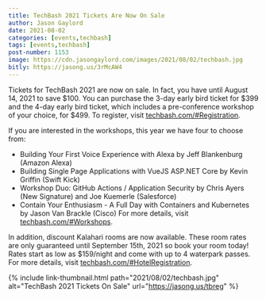 ```yaml
---
title: TechBash 2021 Tickets Are Now On Sale
author: Jason Gaylord
date: 2021-08-02
categories: [events,techbash]
tags: [events,techbash]
post-number: 1153
image: https://cdn.jasongaylord.com/images/2021/08/02/techbash.jpg
bitly: https://jasong.us/3rMcAW4
---
```


Tickets for TechBash 2021 are now on sale. In fact, you have until August 14, 2021 to save $100. You can purchase the 3-day early bird ticket for $399 and the 4-day early bird ticket, which includes a pre-conference workshop of your choice, for $499. To register, visit [techbash.com/#Registration](https://jasong.us/tbreg).

If you are interested in the workshops, this year we have four to choose from:
* Building Your First Voice Experience with Alexa by Jeff Blankenburg (Amazon Alexa)
* Building Single Page Applications with VueJS ASP.NET Core by Kevin Griffin (Swift Kick)
* Workshop Duo: GitHub Actions / Application Security by Chris Ayers (New Signature) and Joe Kuemerle (Salesforce)
* Contain Your Enthusiasm - A Full Day with Containers and Kubernetes by Jason Van Brackle (Cisco)
For more details, visit [techbash.com/#Workshops](https://jasong.us/tbworkshops).

In addition, discount Kalahari rooms are now available. These room rates are only guaranteed until September 15th, 2021 so book your room today! Rates start as low as $159/night and come with up to 4 waterpark passes. For more details, visit [techbash.com/#HotelRegistration](https://jasong.us/hotelreg).

{% include link-thumbnail.html path="2021/08/02/techbash.jpg" alt="TechBash 2021 Tickets On Sale" url="https://jasong.us/tbreg" %}